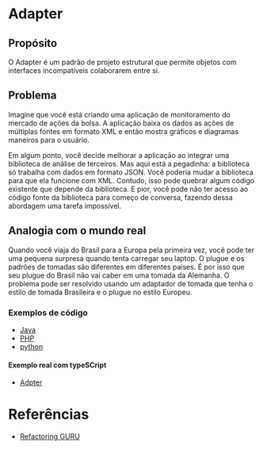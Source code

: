 # Adapter

## Propósito

O Adapter é um padrão de projeto estrutural que permite objetos com interfaces incompatíveis colaborarem entre si.

##  Problema
Imagine que você está criando uma aplicação de monitoramento do mercado de ações da bolsa. A aplicação baixa os dados as ações de múltiplas fontes em formato XML e então mostra gráficos e diagramas maneiros para o usuário.

Em algum ponto, você decide melhorar a aplicação ao integrar uma biblioteca de análise de terceiros. Mas aqui está a pegadinha: a biblioteca só trabalha com dados em formato JSON.
Você poderia mudar a biblioteca para que ela funcione com XML. Contudo, isso pode quebrar algum código existente que depende da biblioteca. E pior, você pode não ter acesso ao código fonte da biblioteca para começo de conversa, fazendo dessa abordagem uma tarefa impossível.

## Analogia com o mundo real

Quando você viaja do Brasil para a Europa pela primeira vez, você pode ter uma pequena surpresa quando tenta carregar seu laptop. O plugue e os padrões de tomadas são diferentes em diferentes países. É por isso que seu plugue do Brasil não vai caber em uma tomada da Alemanha. O problema pode ser resolvido usando um adaptador de tomada que tenha o estilo de tomada Brasileira e o plugue no estilo Europeu.

###  Exemplos de código
 - [Java](index.java)
 - [PHP](index.php)
 - [python](main.py)
 
 #### Exemplo real com typeSCript
 - [Adpter](adapter.ts)

 # Referências
 - [Refactoring GURU](https://refactoring.guru/pt-br/design-patterns/adapter)


